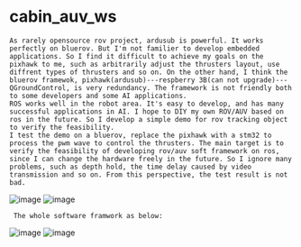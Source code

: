 # cabin_auv_ws
    As rarely opensource rov project, ardusub is powerful. It works perfectly on bluerov. But I'm not familier to develop embedded applications. So I find it difficult to achieve my goals on the pixhawk to me, such as arbitrarily adjust the thrusters layout, use diffrent types of thrusters and so on. On the other hand, I think the bluerov framewok, pixhawk(ardusub)---respberry 3B(can not upgrade)---QGroundControl, is very redundancy. The framework is not friendly both to some developers and some AI applications.
    ROS works well in the robot area. It's easy to develop, and has many successful applications in AI. I hope to DIY my own ROV/AUV based on ros in the future. So I develop a simple demo for rov tracking object to verify the feasibility.
    I test the demo on a bluerov, replace the pixhawk with a stm32 to process the pwm wave to control the thrusters. The main target is to verify the feasibility of developing rov/auv soft framework on ros, since I can change the hardware freely in the future. So I ignore many problems, such as depth hold, the time delay caused by video transmission and so on. From this perspective, the test result is not bad.
![image](https://github.com/cabinx/cabin_auv_ws/blob/master/image/yaw.gif)
![image](https://github.com/cabinx/cabin_auv_ws/blob/master/image/sink.gif)
     
     
     The whole software framwork as below:
 ![image](https://github.com/cabinx/cabin_auv_ws/blob/master/image/Vision_Frame.png)
 ![image](https://github.com/cabinx/cabin_auv_ws/blob/master/image/Control_Frame.png)
